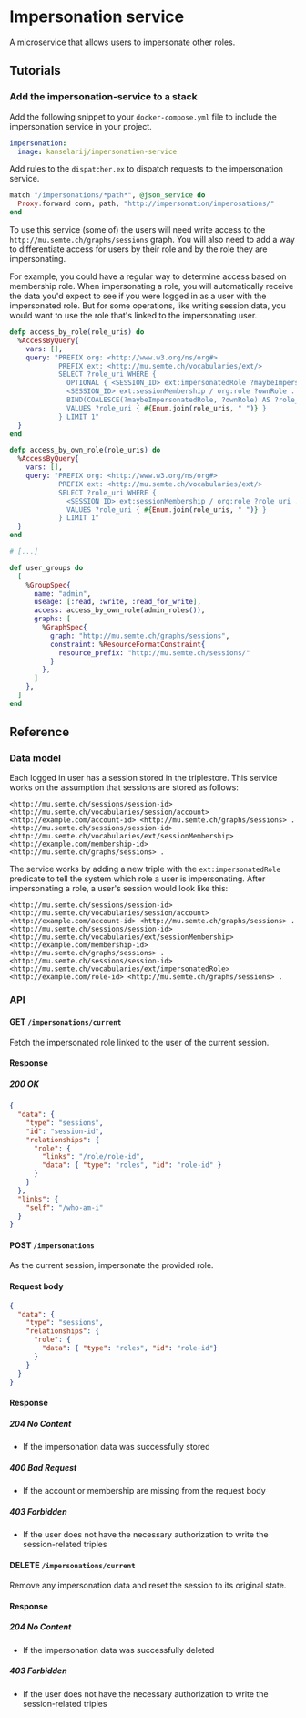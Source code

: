 # Impersonation service
A microservice that allows users to impersonate other roles.

## Tutorials
### Add the impersonation-service to a stack
Add the following snippet to your `docker-compose.yml` file to include the impersonation service in your project.

```yml
impersonation:
  image: kanselarij/impersonation-service
```

Add rules to the `dispatcher.ex` to dispatch requests to the impersonation service.

```ex
match "/impersonations/*path*", @json_service do
  Proxy.forward conn, path, "http://impersonation/imperosations/"
end
```

To use this service (some of) the users will need write access to the `http://mu.semte.ch/graphs/sessions` graph.
You will also need to add a way to differentiate access for users by their role and by the role they are impersonating.

For example, you could have a regular way to determine access based on membership role. When impersonating a role,
you will automatically receive the data you'd expect to see if you were logged in as a user with the impersonated role.
But for some operations, like writing session data, you would want to use the role that's linked to the impersonating user.

```ex
defp access_by_role(role_uris) do
  %AccessByQuery{
    vars: [],
    query: "PREFIX org: <http://www.w3.org/ns/org#>
            PREFIX ext: <http://mu.semte.ch/vocabularies/ext/>
            SELECT ?role_uri WHERE {
              OPTIONAL { <SESSION_ID> ext:impersonatedRole ?maybeImpersonatedRole }
              <SESSION_ID> ext:sessionMembership / org:role ?ownRole .
              BIND(COALESCE(?maybeImpersonatedRole, ?ownRole) AS ?role_uri)
              VALUES ?role_uri { #{Enum.join(role_uris, " ")} }
            } LIMIT 1"
  }
end

defp access_by_own_role(role_uris) do
  %AccessByQuery{
    vars: [],
    query: "PREFIX org: <http://www.w3.org/ns/org#>
            PREFIX ext: <http://mu.semte.ch/vocabularies/ext/>
            SELECT ?role_uri WHERE {
              <SESSION_ID> ext:sessionMembership / org:role ?role_uri .
              VALUES ?role_uri { #{Enum.join(role_uris, " ")} }
            } LIMIT 1"
  }
end

# [...]

def user_groups do
  [
    %GroupSpec{
      name: "admin",
      useage: [:read, :write, :read_for_write],
      access: access_by_own_role(admin_roles()),
      graphs: [
        %GraphSpec{
          graph: "http://mu.semte.ch/graphs/sessions",
          constraint: %ResourceFormatConstraint{
            resource_prefix: "http://mu.semte.ch/sessions/"
          }
        },
      ]
    },
  ]
end
```

## Reference
### Data model

Each logged in user has a session stored in the triplestore. This service works on the assumption that sessions are stored as follows:

```nq
<http://mu.semte.ch/sessions/session-id> <http://mu.semte.ch/vocabularies/session/account> <http://example.com/account-id> <http://mu.semte.ch/graphs/sessions> .
<http://mu.semte.ch/sessions/session-id> <http://mu.semte.ch/vocabularies/ext/sessionMembership> <http://example.com/membership-id> <http://mu.semte.ch/graphs/sessions> .
```

The service works by adding a new triple with the `ext:impersonatedRole` predicate to tell the system which role a user is impersonating.
After impersonating a role, a user's session would look like this:

```nq
<http://mu.semte.ch/sessions/session-id> <http://mu.semte.ch/vocabularies/session/account> <http://example.com/account-id> <http://mu.semte.ch/graphs/sessions> .
<http://mu.semte.ch/sessions/session-id> <http://mu.semte.ch/vocabularies/ext/sessionMembership> <http://example.com/membership-id> <http://mu.semte.ch/graphs/sessions> .
<http://mu.semte.ch/sessions/session-id> <http://mu.semte.ch/vocabularies/ext/impersonatedRole> <http://example.com/role-id> <http://mu.semte.ch/graphs/sessions> .
```

### API
#### GET `/impersonations/current`

Fetch the impersonated role linked to the user of the current session.

#### Response
##### 200 OK

```json
{
  "data": {
    "type": "sessions",
    "id": "session-id",
    "relationships": {
      "role": {
        "links": "/role/role-id",
        "data": { "type": "roles", "id": "role-id" }
      }
    }
  },
  "links": {
    "self": "/who-am-i"
  }
}
```

#### POST `/impersonations`

As the current session, impersonate the provided role. 
#### Request body

```json
{
  "data": {
    "type": "sessions",
    "relationships": {
      "role": {
        "data": { "type": "roles", "id": "role-id"}
      }
    }
  }
}
```

#### Response
##### 204 No Content
- If the impersonation data was successfully stored

##### 400 Bad Request
- If the account or membership are missing from the request body

##### 403 Forbidden
- If the user does not have the necessary authorization to write the session-related triples


#### DELETE `/impersonations/current`

Remove any impersonation data and reset the session to its original state.

#### Response
##### 204 No Content
- If the impersonation data was successfully deleted

##### 403 Forbidden
- If the user does not have the necessary authorization to write the session-related triples
